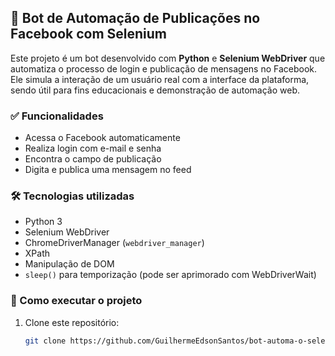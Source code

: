 ## 🤖 Bot de Automação de Publicações no Facebook com Selenium

Este projeto é um bot desenvolvido com **Python** e **Selenium WebDriver** que automatiza o processo de login e publicação de mensagens no Facebook. Ele simula a interação de um usuário real com a interface da plataforma, sendo útil para fins educacionais e demonstração de automação web.

### ✅ Funcionalidades

- Acessa o Facebook automaticamente
- Realiza login com e-mail e senha
- Encontra o campo de publicação
- Digita e publica uma mensagem no feed

### 🛠️ Tecnologias utilizadas

- Python 3
- Selenium WebDriver
- ChromeDriverManager (`webdriver_manager`)
- XPath
- Manipulação de DOM
- `sleep()` para temporização (pode ser aprimorado com WebDriverWait)

### 🚀 Como executar o projeto

1. Clone este repositório:
   ```bash
   git clone https://github.com/GuilhermeEdsonSantos/bot-automa-o-selenium-.git
